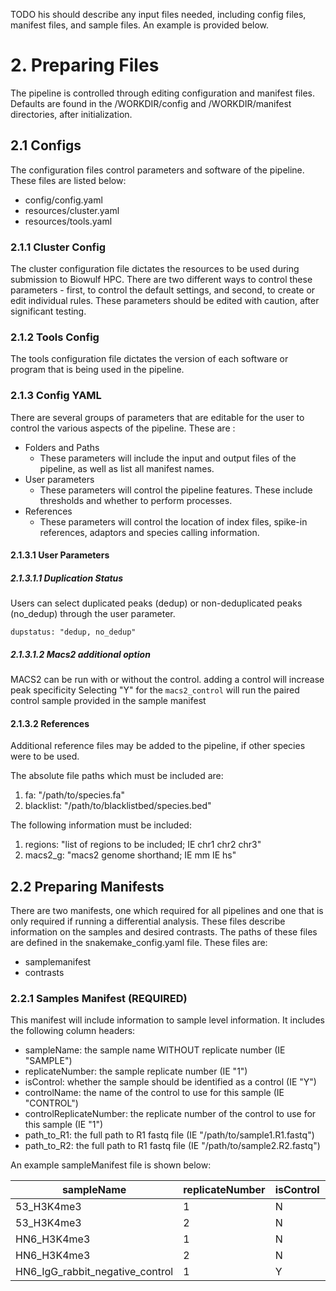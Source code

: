 TODO his should describe any input files needed, including config files, manifest files, and sample files. An example is provided below.

# 2. Preparing Files

The pipeline is controlled through editing configuration and manifest files. Defaults are found in the /WORKDIR/config and /WORKDIR/manifest directories, after initialization.

## 2.1 Configs

The configuration files control parameters and software of the pipeline. These files are listed below:

- config/config.yaml
- resources/cluster.yaml
- resources/tools.yaml

### 2.1.1 Cluster Config

The cluster configuration file dictates the resources to be used during submission to Biowulf HPC. There are two different ways to control these parameters - first, to control the default settings, and second, to create or edit individual rules. These parameters should be edited with caution, after significant testing.

### 2.1.2 Tools Config

The tools configuration file dictates the version of each software or program that is being used in the pipeline.

### 2.1.3 Config YAML

There are several groups of parameters that are editable for the user to control the various aspects of the pipeline. These are :

- Folders and Paths
  - These parameters will include the input and output files of the pipeline, as well as list all manifest names.
- User parameters
  - These parameters will control the pipeline features. These include thresholds and whether to perform processes.
- References
  - These parameters will control the location of index files, spike-in references, adaptors and species calling information.

#### 2.1.3.1 User Parameters

##### 2.1.3.1.1 Duplication Status

Users can select duplicated peaks (dedup) or non-deduplicated peaks (no_dedup) through the user parameter.

```
dupstatus: "dedup, no_dedup"
```

##### 2.1.3.1.2 Macs2 additional option

MACS2 can be run with or without the control. adding a control will increase peak specificity
Selecting "Y" for the `macs2_control` will run the paired control sample provided in the sample manifest

#### 2.1.3.2 References

Additional reference files may be added to the pipeline, if other species were to be used.

The absolute file paths which must be included are:

1. fa: "/path/to/species.fa"
2. blacklist: "/path/to/blacklistbed/species.bed"

The following information must be included:

1. regions: "list of regions to be included; IE chr1 chr2 chr3"
2. macs2_g: "macs2 genome shorthand; IE mm IE hs"

## 2.2 Preparing Manifests

There are two manifests, one which required for all pipelines and one that is only required if running a differential analysis. These files describe information on the samples and desired contrasts. The paths of these files are defined in the snakemake_config.yaml file. These files are:

- samplemanifest
- contrasts

### 2.2.1 Samples Manifest (REQUIRED)

This manifest will include information to sample level information. It includes the following column headers:

- sampleName: the sample name WITHOUT replicate number (IE "SAMPLE")
- replicateNumber: the sample replicate number (IE "1")
- isControl: whether the sample should be identified as a control (IE "Y")
- controlName: the name of the control to use for this sample (IE "CONTROL")
- controlReplicateNumber: the replicate number of the control to use for this sample (IE "1")
- path_to_R1: the full path to R1 fastq file (IE "/path/to/sample1.R1.fastq")
- path_to_R2: the full path to R1 fastq file (IE "/path/to/sample2.R2.fastq")

An example sampleManifest file is shown below:

| sampleName                      | replicateNumber | isControl | controlName                     | controlReplicateNumber | path_to_R1                                                        | path_to_R2                                                        |
| ------------------------------- | --------------- | --------- | ------------------------------- | ---------------------- | ----------------------------------------------------------------- | ----------------------------------------------------------------- |
| 53_H3K4me3                      | 1               | N         | HN6_IgG_rabbit_negative_control | 1                      | PIPELINE_HOME/.test/53_H3K4me3_1.R1.fastq.gz                      | PIPELINE_HOME/.test/53_H3K4me3_1.R2.fastq.gz                      |
| 53_H3K4me3                      | 2               | N         | HN6_IgG_rabbit_negative_control | 1                      | PIPELINE_HOME/.test/53_H3K4me3_2.R1.fastq.gz                      | PIPELINE_HOME/.test/53_H3K4me3_2.R2.fastq.gz                      |
| HN6_H3K4me3                     | 1               | N         | HN6_IgG_rabbit_negative_control | 1                      | PIPELINE_HOME/.test/HN6_H3K4me3_1.R1.fastq.gz                     | PIPELINE_HOME/.test/HN6_H3K4me3_1.R2.fastq.gz                     |
| HN6_H3K4me3                     | 2               | N         | HN6_IgG_rabbit_negative_control | 1                      | PIPELINE_HOME/.test/HN6_H3K4me3_2.R1.fastq.gz                     | PIPELINE_HOME/.test/HN6_H3K4me3_2.R2.fastq.gz                     |
| HN6_IgG_rabbit_negative_control | 1               | Y         | -                               | -                      | PIPELINE_HOME/.test/HN6_IgG_rabbit_negative_control_1.R1.fastq.gz | PIPELINE_HOME/.test/HN6_IgG_rabbit_negative_control_1.R2.fastq.gz |
